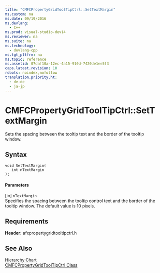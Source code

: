 ```yaml
---
title: "CMFCPropertyGridToolTipCtrl::SetTextMargin"
ms.custom: na
ms.date: 09/19/2016
ms.devlang: 
  - C++
ms.prod: visual-studio-dev14
ms.reviewer: na
ms.suite: na
ms.technology: 
  - devlang-cpp
ms.tgt_pltfrm: na
ms.topic: reference
ms.assetid: 07daf10a-12ec-4a15-910d-7420de1ee5f3
caps.latest.revision: 10
robots: noindex,nofollow
translation.priority.ht: 
  - de-de
  - ja-jp
---
```

# CMFCPropertyGridToolTipCtrl::SetTextMargin
Sets the spacing between the tooltip text and the border of the tooltip window.  
  
## Syntax  
  
```  
void SetTextMargin(  
   int nTextMargin  
);  
```  
  
#### Parameters  
 [in] `nTextMargin`  
 Specifies the spacing between the tooltip control text and the border of the tooltip window. The default value is 10 pixels.  
  
## Requirements  
 **Header:** afxpropertygridtooltipctrl.h  
  
## See Also  
 [Hierarchy Chart](../vs140/Hierarchy-Chart.md)   
 [CMFCPropertyGridToolTipCtrl Class](../vs140/CMFCPropertyGridToolTipCtrl-Class.md)
